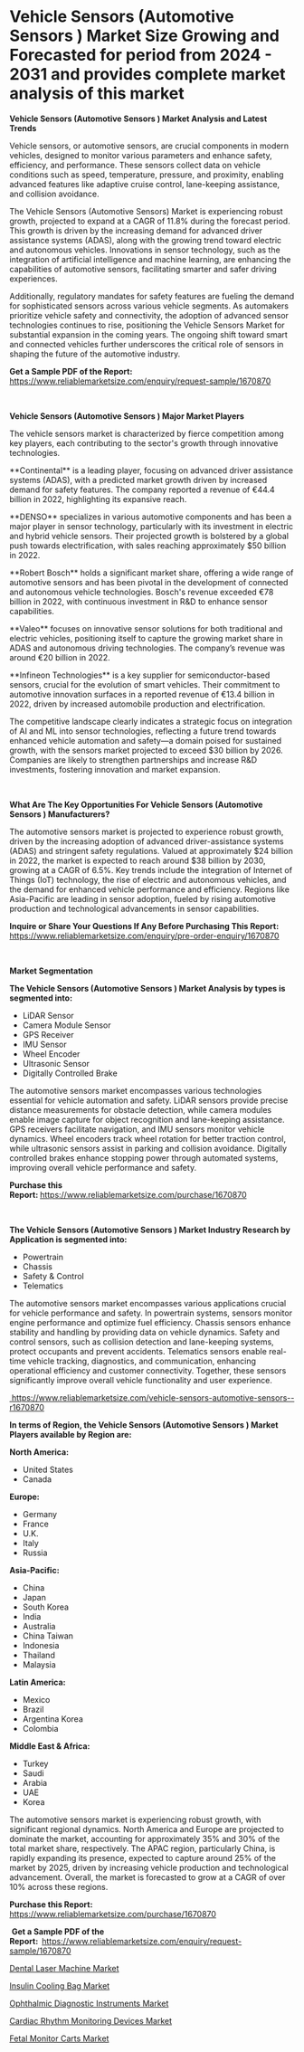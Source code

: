 <p><h1>Vehicle Sensors (Automotive Sensors ) Market Size Growing and Forecasted for period from 2024 - 2031 and provides complete market analysis of this market</h1></p><p><strong>Vehicle Sensors (Automotive Sensors ) Market Analysis and Latest Trends</strong></p>
<p><p>Vehicle sensors, or automotive sensors, are crucial components in modern vehicles, designed to monitor various parameters and enhance safety, efficiency, and performance. These sensors collect data on vehicle conditions such as speed, temperature, pressure, and proximity, enabling advanced features like adaptive cruise control, lane-keeping assistance, and collision avoidance.</p><p>The Vehicle Sensors (Automotive Sensors) Market is experiencing robust growth, projected to expand at a CAGR of 11.8% during the forecast period. This growth is driven by the increasing demand for advanced driver assistance systems (ADAS), along with the growing trend toward electric and autonomous vehicles. Innovations in sensor technology, such as the integration of artificial intelligence and machine learning, are enhancing the capabilities of automotive sensors, facilitating smarter and safer driving experiences.</p><p>Additionally, regulatory mandates for safety features are fueling the demand for sophisticated sensors across various vehicle segments. As automakers prioritize vehicle safety and connectivity, the adoption of advanced sensor technologies continues to rise, positioning the Vehicle Sensors Market for substantial expansion in the coming years. The ongoing shift toward smart and connected vehicles further underscores the critical role of sensors in shaping the future of the automotive industry.</p></p>
<p><strong>Get a Sample PDF of the Report:&nbsp;</strong> <a href="https://www.reliablemarketsize.com/enquiry/request-sample/1670870?utm_campaign=1836&utm_medium=2&utm_source=Github&utm_content=ia&utm_term=20122024&utm_id=vehicle-sensors-automotive-sensors">https://www.reliablemarketsize.com/enquiry/request-sample/1670870</a></p>
<p>&nbsp;</p>
<p><strong>Vehicle Sensors (Automotive Sensors ) Major Market Players</strong></p>
<p><p>The vehicle sensors market is characterized by fierce competition among key players, each contributing to the sector's growth through innovative technologies. </p><p>**Continental** is a leading player, focusing on advanced driver assistance systems (ADAS), with a predicted market growth driven by increased demand for safety features. The company reported a revenue of €44.4 billion in 2022, highlighting its expansive reach.</p><p>**DENSO** specializes in various automotive components and has been a major player in sensor technology, particularly with its investment in electric and hybrid vehicle sensors. Their projected growth is bolstered by a global push towards electrification, with sales reaching approximately $50 billion in 2022.</p><p>**Robert Bosch** holds a significant market share, offering a wide range of automotive sensors and has been pivotal in the development of connected and autonomous vehicle technologies. Bosch's revenue exceeded €78 billion in 2022, with continuous investment in R&D to enhance sensor capabilities.</p><p>**Valeo** focuses on innovative sensor solutions for both traditional and electric vehicles, positioning itself to capture the growing market share in ADAS and autonomous driving technologies. The company’s revenue was around €20 billion in 2022.</p><p>**Infineon Technologies** is a key supplier for semiconductor-based sensors, crucial for the evolution of smart vehicles. Their commitment to automotive innovation surfaces in a reported revenue of €13.4 billion in 2022, driven by increased automobile production and electrification.</p><p>The competitive landscape clearly indicates a strategic focus on integration of AI and ML into sensor technologies, reflecting a future trend towards enhanced vehicle automation and safety—a domain poised for sustained growth, with the sensors market projected to exceed $30 billion by 2026. Companies are likely to strengthen partnerships and increase R&D investments, fostering innovation and market expansion.</p></p>
<p>&nbsp;</p>
<p><strong>What Are The Key Opportunities For Vehicle Sensors (Automotive Sensors ) Manufacturers?</strong></p>
<p><p>The automotive sensors market is projected to experience robust growth, driven by the increasing adoption of advanced driver-assistance systems (ADAS) and stringent safety regulations. Valued at approximately $24 billion in 2022, the market is expected to reach around $38 billion by 2030, growing at a CAGR of 6.5%. Key trends include the integration of Internet of Things (IoT) technology, the rise of electric and autonomous vehicles, and the demand for enhanced vehicle performance and efficiency. Regions like Asia-Pacific are leading in sensor adoption, fueled by rising automotive production and technological advancements in sensor capabilities.</p></p>
<p><strong>Inquire or Share Your Questions If Any Before Purchasing This Report:</strong> <a href="https://www.reliablemarketsize.com/enquiry/pre-order-enquiry/1670870?utm_campaign=1836&utm_medium=2&utm_source=Github&utm_content=ia&utm_term=20122024&utm_id=vehicle-sensors-automotive-sensors">https://www.reliablemarketsize.com/enquiry/pre-order-enquiry/1670870</a></p>
<p>&nbsp;</p>
<p><strong>Market Segmentation</strong></p>
<p><strong>The Vehicle Sensors (Automotive Sensors ) Market Analysis by types is segmented into:</strong></p>
<p><ul><li>LiDAR Sensor</li><li>Camera Module Sensor</li><li>GPS Receiver</li><li>IMU Sensor</li><li>Wheel Encoder</li><li>Ultrasonic Sensor</li><li>Digitally Controlled Brake</li></ul></p>
<p><p>The automotive sensors market encompasses various technologies essential for vehicle automation and safety. LiDAR sensors provide precise distance measurements for obstacle detection, while camera modules enable image capture for object recognition and lane-keeping assistance. GPS receivers facilitate navigation, and IMU sensors monitor vehicle dynamics. Wheel encoders track wheel rotation for better traction control, while ultrasonic sensors assist in parking and collision avoidance. Digitally controlled brakes enhance stopping power through automated systems, improving overall vehicle performance and safety.</p></p>
<p><strong>Purchase this Report:&nbsp;</strong><a href="https://www.reliablemarketsize.com/purchase/1670870?utm_campaign=1836&utm_medium=2&utm_source=Github&utm_content=ia&utm_term=20122024&utm_id=vehicle-sensors-automotive-sensors">https://www.reliablemarketsize.com/purchase/1670870</a></p>
<p>&nbsp;</p>
<p><strong>The Vehicle Sensors (Automotive Sensors ) Market Industry Research by Application is segmented into:</strong></p>
<p><ul><li>Powertrain</li><li>Chassis</li><li>Safety & Control</li><li>Telematics</li></ul></p>
<p><p>The automotive sensors market encompasses various applications crucial for vehicle performance and safety. In powertrain systems, sensors monitor engine performance and optimize fuel efficiency. Chassis sensors enhance stability and handling by providing data on vehicle dynamics. Safety and control sensors, such as collision detection and lane-keeping systems, protect occupants and prevent accidents. Telematics sensors enable real-time vehicle tracking, diagnostics, and communication, enhancing operational efficiency and customer connectivity. Together, these sensors significantly improve overall vehicle functionality and user experience.</p></p>
<p><a href="https://www.reliablemarketsize.com/vehicle-sensors-automotive-sensors--r1670870?utm_campaign=1836&utm_medium=2&utm_source=Github&utm_content=ia&utm_term=20122024&utm_id=vehicle-sensors-automotive-sensors">&nbsp;https://www.reliablemarketsize.com/vehicle-sensors-automotive-sensors--r1670870</a></p>
<p><strong>In terms of Region, the Vehicle Sensors (Automotive Sensors ) Market Players available by Region are:</strong></p>
<p>
    <p> <strong> North America: </strong>
        <ul>
            <li>United States</li>
            <li>Canada</li>
        </ul>
        </p> 
    <p> <strong> Europe: </strong>
        <ul>
            <li>Germany</li>
            <li>France</li>
            <li>U.K.</li>
            <li>Italy</li>
            <li>Russia</li>
        </ul>
        </p> 
    <p> <strong> Asia-Pacific: </strong>
        <ul>
            <li>China</li>
            <li>Japan</li>
            <li>South Korea</li>
            <li>India</li>
            <li>Australia</li>
            <li>China Taiwan</li>
            <li>Indonesia</li>
            <li>Thailand</li>
            <li>Malaysia</li>
        </ul>
        </p> 
    <p> <strong> Latin America: </strong>
        <ul>
            <li>Mexico</li>
            <li>Brazil</li>
            <li>Argentina Korea</li>
            <li>Colombia</li>
        </ul>
        </p> 
    <p> <strong> Middle East & Africa: </strong>
        <ul>
            <li>Turkey</li>
            <li>Saudi</li>
            <li>Arabia</li>
            <li>UAE</li>
            <li>Korea</li>
        </ul>
    </p>
    </p>
<p><p>The automotive sensors market is experiencing robust growth, with significant regional dynamics. North America and Europe are projected to dominate the market, accounting for approximately 35% and 30% of the total market share, respectively. The APAC region, particularly China, is rapidly expanding its presence, expected to capture around 25% of the market by 2025, driven by increasing vehicle production and technological advancement. Overall, the market is forecasted to grow at a CAGR of over 10% across these regions.</p></p>
<p><strong>Purchase this Report: </strong><a href="https://www.reliablemarketsize.com/purchase/1670870?utm_campaign=1836&utm_medium=2&utm_source=Github&utm_content=ia&utm_term=20122024&utm_id=vehicle-sensors-automotive-sensors">https://www.reliablemarketsize.com/purchase/1670870</a></p>
<p>&nbsp;<strong>Get a Sample PDF of the Report:&nbsp;&nbsp;</strong><a href="https://www.reliablemarketsize.com/enquiry/request-sample/1670870?utm_campaign=1836&utm_medium=2&utm_source=Github&utm_content=ia&utm_term=20122024&utm_id=vehicle-sensors-automotive-sensors">https://www.reliablemarketsize.com/enquiry/request-sample/1670870</a></p>
<p><strong></strong></p>
<p><p><a href="https://www.linkedin.com/pulse/projected-market-expansion-dental-laser-machine-95-cagr-from-ty8lf?utm_campaign=1836&utm_medium=2&utm_source=Github&utm_content=ia&utm_term=20122024&utm_id=vehicle-sensors-automotive-sensors">Dental Laser Machine Market</a></p><p><a href="https://www.linkedin.com/pulse/regional-segment-trends-insulin-cooling-bag-market-2024--xkusf?utm_campaign=1836&utm_medium=2&utm_source=Github&utm_content=ia&utm_term=20122024&utm_id=vehicle-sensors-automotive-sensors">Insulin Cooling Bag Market</a></p><p><a href="https://www.linkedin.com/pulse/ophthalmic-diagnostic-instruments-market-forecasted-from-r21xf?utm_campaign=1836&utm_medium=2&utm_source=Github&utm_content=ia&utm_term=20122024&utm_id=vehicle-sensors-automotive-sensors">Ophthalmic Diagnostic Instruments Market</a></p><p><a href="https://www.linkedin.com/pulse/deep-dive-cardiac-rhythm-monitoring-devices-market-growth-beraf?utm_campaign=1836&utm_medium=2&utm_source=Github&utm_content=ia&utm_term=20122024&utm_id=vehicle-sensors-automotive-sensors">Cardiac Rhythm Monitoring Devices Market</a></p><p><a href="https://www.linkedin.com/pulse/revenue-demand-fetal-monitor-carts-market-expected-grow-141-lymxf?utm_campaign=1836&utm_medium=2&utm_source=Github&utm_content=ia&utm_term=20122024&utm_id=vehicle-sensors-automotive-sensors">Fetal Monitor Carts Market</a></p></p>